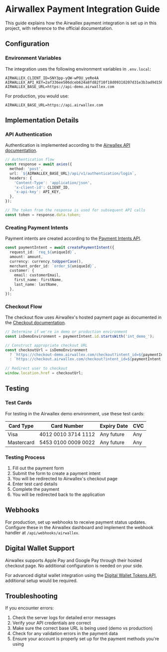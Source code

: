 # Airwallex Payment Integration Guide

This guide explains how the Airwallex payment integration is set up in this project, with reference to the official documentation.

## Configuration

### Environment Variables

The integration uses the following environment variables in `.env.local`:

```
AIRWALLEX_CLIENT_ID=SNY3pp-yQW-wPOU_yeRe4A
AIRWALLEX_API_KEY=2af336ee506dceb624a8fd82f10f18d09310207d31e3b3ad9d150fc79e0370cb6814c64b3fc0d9f066cb30d58ce44756
AIRWALLEX_BASE_URL=https://api-demo.airwallex.com
```

For production, you would use:
```
AIRWALLEX_BASE_URL=https://api.airwallex.com
```

## Implementation Details

### API Authentication

Authentication is implemented according to the [Airwallex API documentation](https://www.airwallex.com/docs/api?v=2021-02-28#/Authentication/API_Access/).

```typescript
// Authentication flow
const response = await axios({
  method: 'post',
  url: `${AIRWALLEX_BASE_URL}/api/v1/authentication/login`,
  headers: {
    'Content-Type': 'application/json',
    'x-client-id': CLIENT_ID,
    'x-api-key': API_KEY,
  },
});

// The token from the response is used for subsequent API calls
const token = response.data.token;
```

### Creating Payment Intents

Payment intents are created according to the [Payment Intents API](https://www.airwallex.com/docs/api?v=2021-02-28#/Payment_Acceptance/Payment_Intents/).

```typescript
const paymentIntent = await createPaymentIntent({
  request_id: `req_${uniqueId}`,
  amount: amount,
  currency: currency.toUpperCase(),
  merchant_order_id: `order_${uniqueId}`,
  customer: {
    email: customerEmail,
    first_name: firstName,
    last_name: lastName,
  },
});
```

### Checkout Flow

The checkout flow uses Airwallex's hosted payment page as documented in the [Checkout documentation](https://www.airwallex.com/docs/online-payments__checkout).

```typescript
// Determine if we're in demo or production environment
const isDemoEnvironment = paymentIntent.id.startsWith('int_demo_');

// Construct appropriate checkout URL
const checkoutUrl = isDemoEnvironment
  ? `https://checkout-demo.airwallex.com/checkout?intent_id=${paymentIntent.id}&client_secret=${paymentIntent.client_secret}`
  : `https://checkout.airwallex.com/checkout?intent_id=${paymentIntent.id}&client_secret=${paymentIntent.client_secret}`;
  
// Redirect user to checkout
window.location.href = checkoutUrl;
```

## Testing

### Test Cards

For testing in the Airwallex demo environment, use these test cards:

| Card Type | Card Number         | Expiry Date | CVC |
|-----------|---------------------|-------------|-----|
| Visa      | 4012 0010 3714 1112 | Any future  | Any |
| Mastercard| 5453 0100 0009 0022 | Any future  | Any |

### Testing Process

1. Fill out the payment form
2. Submit the form to create a payment intent
3. You will be redirected to Airwallex's checkout page
4. Enter test card details
5. Complete the payment
6. You will be redirected back to the application

## Webhooks

For production, set up webhooks to receive payment status updates. Configure these in the Airwallex dashboard and implement the webhook handler at `/api/webhooks/airwallex`.

## Digital Wallet Support

Airwallex supports Apple Pay and Google Pay through their hosted checkout page. No additional configuration is needed on your side.

For advanced digital wallet integration using the [Digital Wallet Tokens API](https://www.airwallex.com/docs/api?v=2021-02-28#/Issuing/Digital_Wallet_Tokens/), additional setup would be required.

## Troubleshooting

If you encounter errors:

1. Check the server logs for detailed error messages
2. Verify your API credentials are correct
3. Make sure the correct base URL is being used (demo vs production)
4. Check for any validation errors in the payment data
5. Ensure your account is properly set up for the payment methods you're using
